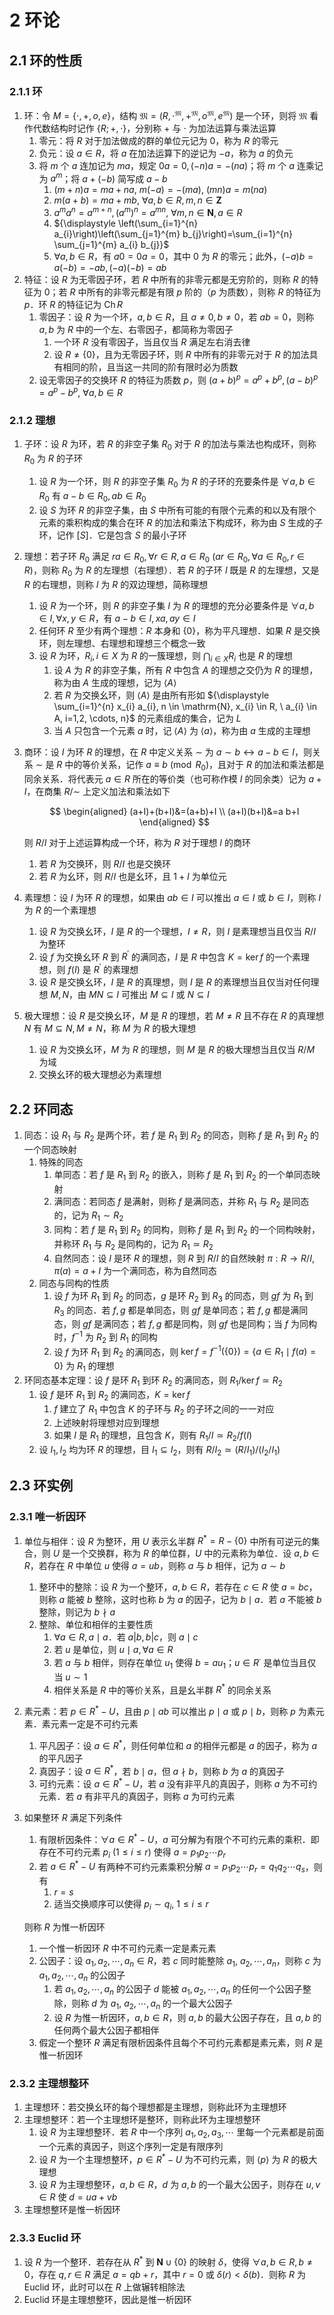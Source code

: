 # 2 环论

## 2.1 环的性质
### 2.1.1 环
1. 环：令 $M = \{\cdot, +, o, e\}$，结构 $\mathfrak M = (R, \cdot^\mathfrak M, +^\mathfrak M, o^\mathfrak M, e^\mathfrak M)$ 是一个环，则将 $\mathfrak M$ 看作代数结构时记作 $\{R; +, \cdot\}$，分别称 $+$ 与 $\cdot$ 为加法运算与乘法运算
    1. 零元：将 $R$ 对于加法做成的群的单位元记为 $0$，称为 $R$ 的零元
    2. 负元：设 $a \in R$，将 $a$ 在加法运算下的逆记为 $-a$，称为 $a$ 的负元
    3. 将 $m$ 个 $a$ 连加记为 $m a$，规定 $0 a=0, (-n) a= -(n a)$；将 $m$ 个 $a$ 连乘记为 $a^{m}$；将 $a+(- b)$ 简写成 $a-b$
        1. $(m+n) a=m a+n a, \ m(-a)=-(m a), \ (m n) a=m(n a)$
        2. $m(a+b)=m a+m b, \ \forall a, b \in R, m, n \in \mathbf{Z}$
        3. $a^{m} a^{n}=a^{m+n},\left(a^{m}\right)^{n}=a^{m n}, \ \forall m, n \in \mathbf{N}, a \in R$
        4. ${\displaystyle \left(\sum_{i=1}^{n} a_{i}\right)\left(\sum_{j=1}^{m} b_{j}\right)=\sum_{i=1}^{n} \sum_{j=1}^{m} a_{i} b_{j}}$
        5. $\forall a, b \in R$，有 $a 0=0 a=0$，其中 $0$ 为 $R$ 的零元；此外，$(-a) b=a(-b)=-a b,(-a)(-b)=a b$
2. 特征：设 $R$ 为无零因子环，若 $R$ 中所有的非零元都是无穷阶的，则称 $R$ 的特征为 $0$；若 $R$ 中所有的非零元都是有限 $p$ 阶的（$p$ 为质数），则称 $R$ 的特征为 $p$．环 $R$ 的特征记为 $\operatorname{Ch} R$
    1. 零因子：设 $R$ 为一个环，$a, b \in R$，且 $a \neq 0, b \neq 0$，若 $a b =0$，则称 $a, b$ 为 $R$ 中的一个左、右零因子，都简称为零因子
        1. 一个环 $R$ 没有零因子，当且仅当 $R$ 满足左右消去律
        2. 设 $R \neq\{0\}$，且为无零因子环，则 $R$ 中所有的非零元对于 $R$ 的加法具有相同的阶，且当这一共同的阶有限时必为质数
    2. 设无零因子的交换环 $R$ 的特征为质数 $p$，则 $(a+b)^{p}=a^{p}+b^{p},(a-b)^{p}=a^{p}-b^{p}, \ \forall a, b \in R$

### 2.1.2 理想
1. 子环：设 $R$ 为环，若 $R$ 的非空子集 $R_{0}$ 对于 $R$ 的加法与乘法也构成环，则称 $R_{0}$ 为 $R$ 的子环
    1. 设 $R$ 为一个环，则 $R$ 的非空子集 $R_{0}$ 为 $R$ 的子环的充要条件是 $\forall a, b \in R_{0}$ 有 $a-b \in R_{0}, a b \in R_{0}$
    2. 设 $S$ 为环 $R$ 的非空子集，由 $S$ 中所有可能的有限个元素的和以及有限个元素的乘积构成的集合在环 $R$ 的加法和乘法下构成环，称为由 $S$ 生成的子环，记作 $[S]$．它是包含 $S$ 的最小子环
2. 理想：若子环 $R_{0}$ 满足 $r a \in R_{0}, \forall r \in R, a \in R_{0} \ \left(a r \in R_{0}, \forall a \in R_{0}, r \in R\right)$，则称 $R_{0}$ 为 $R$ 的左理想（右理想）．若 $R$ 的子环 $I$ 既是 $R$ 的左理想，又是 $R$ 的右理想，则称 $I$ 为 $R$ 的双边理想，简称理想
    1. 设 $R$ 为一个环，则 $R$ 的非空子集 $I$ 为 $R$ 的理想的充分必要条件是 $\forall a, b \in I, \forall x, y \in R$，有 $a-b \in I, x a, a y \in I$
    2. 任何环 $R$ 至少有两个理想：$R$ 本身和 $\{0\}$，称为平凡理想．如果 $R$ 是交换环，则左理想、右理想和理想三个概念一致
    3. 设 $R$ 为环，$R_{i}, i \in X$ 为 $R$ 的一簇理想，则 ${\displaystyle \bigcap_{i \in X} R_{i}}$ 也是 $R$ 的理想
        1. 设 $A$ 为 $R$ 的非空子集，所有 $R$ 中包含 $A$ 的理想之交仍为 $R$ 的理想，称为由 $A$ 生成的理想，记为 $\langle A\rangle$
        2. 若 $R$ 为交换幺环，则 $\langle A\rangle$ 是由所有形如 ${\displaystyle \sum_{i=1}^{n} x_{i} a_{i}, n \in \mathrm{N}, x_{i} \in R, \ a_{i} \in A, i=1,2, \cdots, n}$ 的元素组成的集合，记为 $L$
        3. 当 $A$ 只包含一个元素 $a$ 时，记 $\langle A\rangle$ 为 $\langle a\rangle$，称为由 $a$ 生成的主理想
3. 商环：设 $I$ 为环 $R$ 的理想，在 $R$ 中定义关系 $\sim$ 为 $a \sim b \leftrightarrow a-b \in I$，则关系 $\sim$ 是 $R$ 中的等价关系，记作 $a \equiv b \pmod R_{0}$，且对于 $R$ 的加法和乘法都是同余关系．将代表元 $a \in R$ 所在的等价类（也可称作模 $I$ 的同余类）记为 $a+I$，在商集 $R / \sim$ 上定义加法和乘法如下

    $$
    \begin{aligned}
    (a+I)+(b+I)&=(a+b)+I \\
    (a+I)(b+I)&=a b+I
    \end{aligned}
    $$

    则 $R / I$ 对于上述运算构成一个环，称为 $R$ 对于理想 $I$ 的商环

    1. 若 $R$ 为交换环，则 $R / I$ 也是交换环
    2. 若 $R$ 为幺环，则 $R / I$ 也是幺环，且 $1+I$ 为单位元

4. 素理想：设 $I$ 为环 $R$ 的理想，如果由 $a b \in I$ 可以推出 $a \in I$ 或 $b \in I$，则称 $I$ 为 $R$ 的一个素理想
    1. 设 $R$ 为交换幺环，$I$ 是 $R$ 的一个理想，$I \neq R$，则 $I$ 是素理想当且仅当 $R / I$ 为整环
    2. 设 $f$ 为交换幺环 $R$ 到 $R^{\prime}$ 的满同态，$I$ 是 $R$ 中包含 $K=\operatorname{ker} f$ 的一个素理想，则 $f(I)$ 是 $R^{\prime}$ 的素理想
    3. 设 $R$ 是交换幺环，$I$ 是 $R$ 的真理想，则 $I$ 是 $R$ 的素理想当且仅当对任何理想 $M, N$，由 $M N \subseteq I$ 可推出 $M \subseteq I$ 或 $N \subseteq I$
5. 极大理想：设 $R$ 是交换幺环，$M$ 是 $R$ 的理想，若 $M \neq R$ 且不存在 $R$ 的真理想 $N$ 有 $M \subseteq N, M \neq N$，称 $M$ 为 $R$ 的极大理想
    1. 设 $R$ 为交换幺环，$M$ 为 $R$ 的理想，则 $M$ 是 $R$ 的极大理想当且仅当 $R / M$ 为域
    2. 交换幺环的极大理想必为素理想

## 2.2 环同态
1. 同态：设 $R_{1}$ 与 $R_{2}$ 是两个环，若 $f$ 是 $R_{1}$ 到 $R_{2}$ 的同态，则称 $f$ 是 $R_{1}$ 到 $R_{2}$ 的一个同态映射
    1. 特殊的同态
        1. 单同态：若 $f$ 是 $R_{1}$ 到 $R_{2}$ 的嵌入，则称 $f$ 是 $R_{1}$ 到 $R_{2}$ 的一个单同态映射
        2. 满同态：若同态 $f$ 是满射，则称 $f$ 是满同态，并称 $R_{1}$ 与 $R_{2}$ 是同态的，记为 $R_{1} \sim R_{2}$
        3. 同构：若 $f$ 是 $R_{1}$ 到 $R_{2}$ 的同构，则称 $f$ 是 $R_{1}$ 到 $R_{2}$ 的一个同构映射，并称环 $R_{1}$ 与 $R_{2}$ 是同构的，记为 $R_{1} \simeq R_{2}$
        4. 自然同态：设 $I$ 是环 $R$ 的理想，则 $R$ 到 $R / I$ 的自然映射 $\pi: R \rightarrow R / I, \pi(a)=a+I$ 为一个满同态，称为自然同态
    2. 同态与同构的性质
        1. 设 $f$ 为环 $R_{1}$ 到 $R_{2}$ 的同态，$g$ 是环 $R_{2}$ 到 $R_{3}$ 的同态，则 $g f$ 为 $R_{1}$ 到 $R_{3}$ 的同态．若 $f, g$ 都是单同态，则 $g f$ 是单同态；若 $f, g$ 都是满同态，则 $g f$ 是满同态；若 $f, g$ 都是同构，则 $g f$ 也是同构；当 $f$ 为同构时，$f^{-1}$ 为 $R_{2}$ 到 $R_{1}$ 的同构
        2. 设 $f$ 为环 $R_{1}$ 到 $R_{2}$ 的满同态，则 $\operatorname{ker} f=f^{-1} (\{0\})=\left\{a \in R_{1} \mid f(a)=0\right\}$ 为 $R_{1}$ 的理想
2. 环同态基本定理：设 $f$ 是环 $R_{1}$ 到环 $R_{2}$ 的满同态，则 $R_{1} / \operatorname{ker} f \simeq R_{2}$
    1. 设 $f$ 是环 $R_{1}$ 到 $R_{2}$ 的满同态，$K=\operatorname{ker} f$
        1. $f$ 建立了 $R_{1}$ 中包含 $K$ 的子环与 $R_{2}$ 的子环之间的一一对应
        2. 上述映射将理想对应到理想
        3. 如果 $I$ 是 $R_{1}$ 的理想，且包含 $K$，则有 $R_{1} / I \simeq R_{2} / f(I)$
    2. 设 $I_{1}, I_{2}$ 均为环 $R$ 的理想，目 $I_{1} \subseteq I_{2}$，则有 $R / I_{2} \simeq\left(R / I_{1}\right) /\left(I_{2} / I_{1}\right)$

## 2.3 环实例
### 2.3.1 唯一析因环
1. 单位与相伴：设 $R$ 为整环，用 $U$ 表示幺半群 $R^{*}=R-\{0\}$ 中所有可逆元的集合，则 $U$ 是一个交换群，称为 $R$ 的单位群，$U$ 中的元素称为单位．设 $a, b \in R$，若存在 $R$ 中单位 $u$ 使得 $a=u b$，则称 $a$ 与 $b$ 相伴，记为 $a \sim b$
    1. 整环中的整除：设 $R$ 为一个整环，$a, b \in R$，若存在 $c \in R$ 使 $a=b c$，则称 $a$ 能被 $b$ 整除，这时也称 $b$ 为 $a$ 的因子，记为 $b \mid a$．若 $a$ 不能被 $b$ 整除，则记为 $b \nmid a$
    2. 整除、单位和相伴的主要性质
        1. $\forall a \in R, a \mid a$．若 $a|b, b| c$，则 $a \mid c$
        2. 若 $u$ 是单位，则 $u \mid a, \forall a \in R$
        3. 若 $a$ 与 $b$ 相伴，则存在单位 $u_{1}$ 使得 $b=a u_{1}$；$u \in R^{\cdot}$ 是单位当且仅当 $u \sim 1$
        4. 相伴关系是 $R$ 中的等价关系，且是幺半群 $R^{*}$ 的同余关系
2. 素元素：若 $p \in R^{*}-U$，且由 $p \mid a b$ 可以推出 $p \mid a$ 或 $p \mid b$，则称 $p$ 为素元素．素元素一定是不可约元素
    1. 平凡因子：设 $a \in R^{*}$，则任何单位和 $a$ 的相伴元都是 $a$ 的因子，称为 $a$ 的平凡因子
    2. 真因子：设 $a \in R^{*}$，若 $b \mid a$，但 $a \nmid b$，则称 $b$ 为 $a$ 的真因子
    3. 可约元素：设 $a \in R^{*}-U$，若 $a$ 没有非平凡的真因子，则称 $a$ 为不可约元素．若 $a$ 有非平凡的真因子，则称 $a$ 为可约元素
3. 如果整环 $R$ 满足下列条件
    1. 有限析因条件：$\forall a \in R^{*}-U$，$a$ 可分解为有限个不可约元素的乘积．即存在不可约元素 $p_{i} \ (1 \leqslant i \leqslant r)$ 使得 $a=p_{1} p_{2} \cdots p_{r}$
    2. 若 $a \in R^{*}-U$ 有两种不可约元素乘积分解 $a=p_{1} p_{2} \cdots p_{r}=q_{1} q_{2} \cdots q_{s}$，则有
        1. $r=s$
        2. 适当交换顺序可以使得 $p_{i} \sim q_{i}, \ 1 \leqslant i \leqslant r$

    则称 $R$ 为惟一析因环

    1. 一个惟一析因环 $R$ 中不可约元素一定是素元素
    2. 公因子：设 $a_{1}, a_{2}, \cdots, a_{n} \in R$，若 $c$ 同时能整除 $a_{1}$, $a_{2}, \cdots, a_{n}$，则称 $c$ 为 $a_{1}, a_{2}, \cdots, a_{n}$ 的公因子
        1. 若 $a_{1}, a_{2}, \cdots, a_{n}$ 的公因子 $d$ 能被 $a_{1}, a_{2}, \cdots, a_{n}$ 的任何一个公因子整除，则称 $d$ 为 $a_{1}$, $a_{2}, \cdots, a_{n}$ 的一个最大公因子
        2. 设 $R$ 为惟一析因环，$a, b \in R$，则 $a, b$ 的最大公因子存在，且 $a, b$ 的任何两个最大公因子都相伴
    3. 假定一个整环 $R$ 满足有限析因条件且每个不可约元素都是素元素，则 $R$ 是惟一析因环

### 2.3.2 主理想整环
1. 主理想环：若交换幺环的每个理想都是主理想，则称此环为主理想环
2. 主理想整环：若一个主理想环是整环，则称此环为主理想整环
    1. 设 $R$ 为主理想整环．若 $R$ 中一个序列 $a_{1}, a_{2}, a_{3}, \cdots$ 里每一个元素都是前面一个元素的真因子，则这个序列一定是有限序列
    2. 设 $R$ 为一个主理想整环，$p \in R^{*}-U$ 为不可约元素，则 $\langle p\rangle$ 为 $R$ 的极大理想
    3. 设 $R$ 为主理想整环，$a, b \in R$，$d$ 为 $a, b$ 的一个最大公因子，则存在 $u, v \in R$ 使 $d=u a+v b$
3. 主理想整环是惟一析因环

### 2.3.3 Euclid 环
1. 设 $R$ 为一个整环．若存在从 $R^{*}$ 到 $\mathbf{N} \cup\{0\}$ 的映射 $\delta$，使得 $\forall a, b \in R, b \neq 0$，存在 $q, r \in R$ 满足 $a=q b+r$，其中 $r=0$ 或 $\delta(r)<\delta(b)$．则称 $R$ 为 $\text{Euclid}$ 环，此时可以在 $R$ 上做辗转相除法
2. $\text{Euclid}$ 环是主理想整环，因此是惟一析因环
